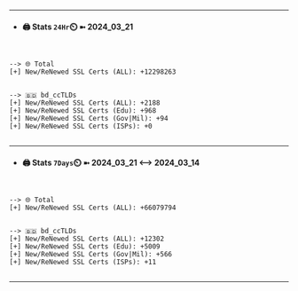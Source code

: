 

---
- #### 🖨️ **Stats** `24Hr`⏲️ ➼ 2024_03_21
```console


--> 🌐 Total
[+] New/ReNewed SSL Certs (ALL): +12298263


--> 🇧🇩 bd_ccTLDs
[+] New/ReNewed SSL Certs (ALL): +2188
[+] New/ReNewed SSL Certs (Edu): +968
[+] New/ReNewed SSL Certs (Gov|Mil): +94
[+] New/ReNewed SSL Certs (ISPs): +0


```

---
- #### 🖨️ **Stats** `7Days`⏲️ ➼ 2024_03_21 <--> 2024_03_14
```console


--> 🌐 Total
[+] New/ReNewed SSL Certs (ALL): +66079794


--> 🇧🇩 bd_ccTLDs
[+] New/ReNewed SSL Certs (ALL): +12302
[+] New/ReNewed SSL Certs (Edu): +5009
[+] New/ReNewed SSL Certs (Gov|Mil): +566
[+] New/ReNewed SSL Certs (ISPs): +11


```

---


